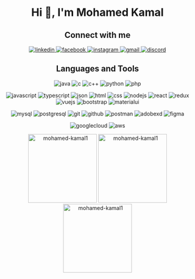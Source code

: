 <h1 align="center">Hi 👋, I'm Mohamed Kamal</h1>

<div align = center>

<h2>Connect with me</h2>
<p style="padding: 0">
<a href="https://www.linkedin.com/in/mohamed-kamal-75437b243/" target="blank"> <img src="https://img.shields.io/badge/LinkedIn-0077B5?style=for-the-badge&logo=linkedin&logoColor=white" alt="linkedin" /> </a>
<a href="https://www.facebook.com/mohamed.kamal227" target="blank"> <img src="https://img.shields.io/badge/Facebook-1877F2?style=for-the-badge&logo=facebook&logoColor=white" alt="facebook" /> </a>
<a href="https://www.instagram.com/mo_kamal114/" target="blank"> <img src="https://img.shields.io/badge/Instagram-E4405F?style=for-the-badge&logo=instagram&logoColor=white" alt="instagram" /> </a>
<a href="mailto:kamalmohammed837@gmail.com" target="_blank"> <img src="https://img.shields.io/badge/Gmail-D14836?style=for-the-badge&logo=gmail&logoColor=white" alt="gmail" /> </a>
<a href="https://discord.com/channels/mohamed_kamal#9857" target="_blank"> <img src="https://img.shields.io/badge/Discord-7289DA?style=for-the-badge&logo=discord&logoColor=white" alt="discord" /> </a>

</p>

<h2>Languages and Tools</h2>
<p style="padding: 0 120px">
<a> <img src="https://img.shields.io/badge/Java-007396?style=for-the-badge&logo=java&logoColor=white" alt="java" /> </a>
<a> <img src="https://img.shields.io/badge/C-00599C?style=for-the-badge&logo=c&logoColor=white" alt="c" /> </a>
<a> <img src="https://img.shields.io/badge/C++-00599C?style=for-the-badge&logo=c%2B%2B&logoColor=white" alt="c++" /> </a>
<a> <img src="https://img.shields.io/badge/Python-3776AB?style=for-the-badge&logo=python&logoColor=white" alt="python" /> </a>
<a> <img src="https://img.shields.io/badge/PHP-777BB4?style=for-the-badge&logo=php&logoColor=white" alt="php" /> </a>

<a> <img src="https://img.shields.io/badge/JavaScript-F7DF1E?style=for-the-badge&logo=javascript&logoColor=black" alt="javascript" /> </a>
<a> <img src="https://img.shields.io/badge/TypeScript-3178C6?style=for-the-badge&logo=typescript&logoColor=white" alt="typescript" /> </a>
<a> <img src="https://img.shields.io/badge/JSON-000000?style=for-the-badge&logo=json&logoColor=white" alt="json" /> </a>
<a> <img src="https://img.shields.io/badge/HTML-239120?style=for-the-badge&logo=html5&logoColor=white" alt="html" /> </a>
<a> <img src="https://img.shields.io/badge/CSS-239120?style=for-the-badge&logo=css3&logoColor=white" alt="css" /> </a>
<a> <img src="https://img.shields.io/badge/Node.js-339933?style=for-the-badge&logo=node.js&logoColor=white" alt="nodejs" /> </a>
<a> <img src="https://img.shields.io/badge/React-61DAFB?style=for-the-badge&logo=react&logoColor=black" alt="react" /> </a>
<a> <img src="https://img.shields.io/badge/Redux-593D88?style=for-the-badge&logo=redux&logoColor=white" alt="redux" /> </a>
<a> <img src="https://img.shields.io/badge/Vue.js-4FC08D?style=for-the-badge&logo=vue.js&logoColor=white" alt="vuejs" /> </a>
<a> <img src="https://img.shields.io/badge/Bootstrap-563D7C?style=for-the-badge&logo=bootstrap&logoColor=white" alt="bootstrap" /> </a>
<a> <img src="https://img.shields.io/badge/Material_UI-0081CB?style=for-the-badge&logo=material-ui&logoColor=white" alt="materialui" /> </a>


<a> <img src="https://img.shields.io/badge/MySQL-4479A1?style=for-the-badge&logo=mysql&logoColor=white" alt="mysql" /> </a>
<a> <img src="https://img.shields.io/badge/PostgreSQL-336791?style=for-the-badge&logo=postgresql&logoColor=white" alt="postgresql" /> </a>
<a> <img src="https://img.shields.io/badge/Git-F05032?style=for-the-badge&logo=git&logoColor=white" alt="git" /> </a>
<a> <img src="https://img.shields.io/badge/GitHub-181717?style=for-the-badge&logo=github&logoColor=white" alt="github" /> </a>
<a> <img src="https://img.shields.io/badge/Postman-FF6C37?style=for-the-badge&logo=postman&logoColor=white" alt="postman" /> </a>
<a> <img src="https://img.shields.io/badge/Adobe_XD-FF61F6?style=for-the-badge&logo=adobe-xd&logoColor=white" alt="adobexd" /> </a>
<a> <img src="https://img.shields.io/badge/Figma-F24E1E?style=for-the-badge&logo=figma&logoColor=white" alt="figma" /> </a>

<a> <img src="https://img.shields.io/badge/Google_Cloud-4285F4?style=for-the-badge&logo=google-cloud&logoColor=white" alt="googlecloud" /> </a>
<a> <img src="https://img.shields.io/badge/AWS-232F3E?style=for-the-badge&logo=amazon-aws&logoColor=white" alt="aws" /> </a>
</p>
<div>
<img height="180em" src="https://github-readme-stats.vercel.app/api/top-langs?username=mohamed-kamal1&show_icons=true&locale=en&layout=compact&icon_color=2fcca3&text_color=FFA718&theme=transparent&show_icons=true" alt="mohamed-kamal1" />
<img height="180em" src="https://github-readme-stats.vercel.app/api?username=mohamed-kamal1&show_icons=true&locale=en&icon_color=2fcca3&text_color=FFA718&theme=transparent&show_icons=true" alt="mohamed-kamal1" />
</div>
<img height="180em" src="https://github-readme-streak-stats.herokuapp.com/?user=mohamed-kamal1&icon_color=2fcca3&text_color=FFA718&theme=transparent&show_icons=true" alt="mohamed-kamal1" />
</div>

